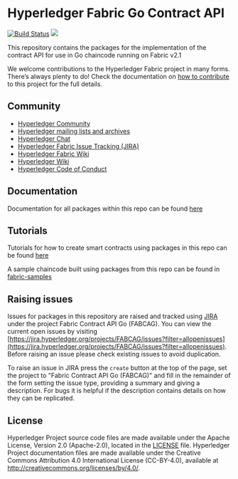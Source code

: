# Hyperledger Fabric Go Contract API

[![Build Status](https://dev.azure.com/Hyperledger/Fabric-Contract-API-Go/_apis/build/status/Fabric-Contract-API-Go?branchName=master)](https://dev.azure.com/Hyperledger/Fabric-Contract-API-Go/_build/latest?definitionId=48&branchName=master)
[![](http://godoc.org/github.com/hyperledger/fabric-contract-api-go?status.svg)](http://godoc.org/github.com/hyperledger/fabric-contract-api-go)

This repository contains the packages for the implementation of the contract API for use in Go chaincode running on Fabric v2.1

We welcome contributions to the Hyperledger Fabric project in many forms.
There’s always plenty to do! Check the documentation on
[how to contribute][contributing] to this project for the full details.

## Community

- [Hyperledger Community](https://www.hyperledger.org/community)
- [Hyperledger mailing lists and archives](http://lists.hyperledger.org/)
- [Hyperledger Chat](http://chat.hyperledger.org/channel/fabric)
- [Hyperledger Fabric Issue Tracking (JIRA)](https://jira.hyperledger.org/secure/Dashboard.jspa?selectPageId=10104)
- [Hyperledger Fabric Wiki](https://wiki.hyperledger.org/display/Fabric)
- [Hyperledger Wiki](https://wiki.hyperledger.org/)
- [Hyperledger Code of Conduct](https://wiki.hyperledger.org/display/HYP/Hyperledger+Code+of+Conduct)

## Documentation
Documentation for all packages within this repo can be found [here](http://godoc.org/github.com/hyperledger/fabric-contract-api-go)

## Tutorials
Tutorials for how to create smart contracts using packages in this repo can be found [here](./tutorials)

A sample chaincode built using packages from this repo can be found in [fabric-samples](https://github.com/hyperledger/fabric-samples/tree/master/chaincode/fabcar/go)

## Raising issues
Issues for packages in this repository are raised and tracked using [JIRA](https://jira.hyperledger.org) under the project Fabric Contract API Go (FABCAG). You can view the current open issues by visiting [https://jira.hyperledger.org/projects/FABCAG/issues?filter=allopenissues](https://jira.hyperledger.org/projects/FABCAG/issues?filter=allopenissues). Before raising an issue please check existing issues to avoid duplication.

To raise an issue in JIRA press the `create` button at the top of the page, set the project to "Fabric Contract API Go (FABCAG)" and fill in the remainder of the form setting the issue type, providing a summary and giving a description. For bugs it is helpful if the description contains details on how they can be replicated.

## License <a name="license"></a>

Hyperledger Project source code files are made available under the Apache License, Version 2.0 (Apache-2.0), located in the [LICENSE](LICENSE) file. Hyperledger Project documentation files are made available under the Creative Commons Attribution 4.0 International License (CC-BY-4.0), available at http://creativecommons.org/licenses/by/4.0/.

[contributing]: https://hyperledger-fabric.readthedocs.io/en/latest/CONTRIBUTING.html
[grpc]: https://grpc.io/docs/guides/
[protobuf]: https://github.com/protocolbuffers/protobuf/
[rocketchat-image]: https://open.rocket.chat/images/join-chat.svg
[rocketchat-url]: https://chat.hyperledger.org/channel/fabric
